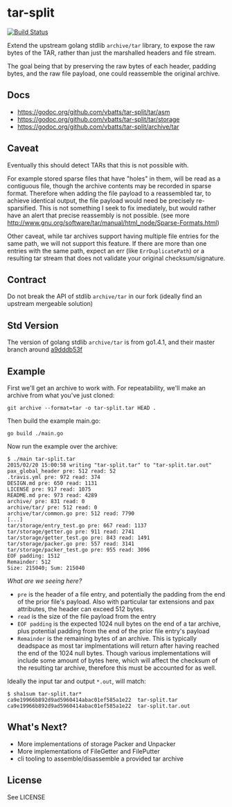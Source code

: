 tar-split
========

[![Build Status](https://travis-ci.org/vbatts/tar-split.svg?branch=master)](https://travis-ci.org/vbatts/tar-split)

Extend the upstream golang stdlib `archive/tar` library, to expose the raw
bytes of the TAR, rather than just the marshalled headers and file stream.

The goal being that by preserving the raw bytes of each header, padding bytes,
and the raw file payload, one could reassemble the original archive.


Docs
----

* https://godoc.org/github.com/vbatts/tar-split/tar/asm
* https://godoc.org/github.com/vbatts/tar-split/tar/storage
* https://godoc.org/github.com/vbatts/tar-split/archive/tar


Caveat
------

Eventually this should detect TARs that this is not possible with.

For example stored sparse files that have "holes" in them, will be read as a
contiguous file, though the archive contents may be recorded in sparse format.
Therefore when adding the file payload to a reassembled tar, to achieve
identical output, the file payload would need be precisely re-sparsified. This
is not something I seek to fix imediately, but would rather have an alert that
precise reassembly is not possible.
(see more http://www.gnu.org/software/tar/manual/html_node/Sparse-Formats.html)


Other caveat, while tar archives support having multiple file entries for the
same path, we will not support this feature. If there are more than one entries
with the same path, expect an err (like `ErrDuplicatePath`) or a resulting tar
stream that does not validate your original checksum/signature.


Contract
--------

Do not break the API of stdlib `archive/tar` in our fork (ideally find an
upstream mergeable solution)


Std Version
-----------

The version of golang stdlib `archive/tar` is from go1.4.1, and their master branch around [a9dddb53f](https://github.com/golang/go/tree/a9dddb53f)


Example
-------

First we'll get an archive to work with. For repeatability, we'll make an
archive from what you've just cloned:

```
git archive --format=tar -o tar-split.tar HEAD .
```

Then build the example main.go:

```
go build ./main.go
```

Now run the example over the archive:

```
$ ./main tar-split.tar
2015/02/20 15:00:58 writing "tar-split.tar" to "tar-split.tar.out"
pax_global_header pre: 512 read: 52
.travis.yml pre: 972 read: 374
DESIGN.md pre: 650 read: 1131
LICENSE pre: 917 read: 1075
README.md pre: 973 read: 4289
archive/ pre: 831 read: 0
archive/tar/ pre: 512 read: 0
archive/tar/common.go pre: 512 read: 7790
[...]
tar/storage/entry_test.go pre: 667 read: 1137
tar/storage/getter.go pre: 911 read: 2741
tar/storage/getter_test.go pre: 843 read: 1491
tar/storage/packer.go pre: 557 read: 3141
tar/storage/packer_test.go pre: 955 read: 3096
EOF padding: 1512
Remainder: 512
Size: 215040; Sum: 215040
```

*What are we seeing here?* 

* `pre` is the header of a file entry, and potentially the padding from the
  end of the prior file's payload. Also with particular tar extensions and pax
  attributes, the header can exceed 512 bytes.
* `read` is the size of the file payload from the entry
* `EOF padding` is the expected 1024 null bytes on the end of a tar archive,
  plus potential padding from the end of the prior file entry's payload
* `Remainder` is the remaining bytes of an archive. This is typically deadspace
  as most tar implmentations will return after having reached the end of the
  1024 null bytes. Though various implementations will include some amount of
  bytes here, which will affect the checksum of the resulting tar archive,
  therefore this must be accounted for as well.

Ideally the input tar and output `*.out`, will match:

```
$ sha1sum tar-split.tar*
ca9e19966b892d9ad5960414abac01ef585a1e22  tar-split.tar
ca9e19966b892d9ad5960414abac01ef585a1e22  tar-split.tar.out
```

What's Next?
------------

* More implementations of storage Packer and Unpacker
* More implementations of FileGetter and FilePutter
* cli tooling to assemble/disassemble a provided tar archive

License
-------

See LICENSE


